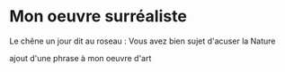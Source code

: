 # Mon oeuvre surréaliste

Le chêne un jour dit au roseau :
Vous avez bien sujet d'acuser la Nature

ajout d'une phrase à mon oeuvre d'art
